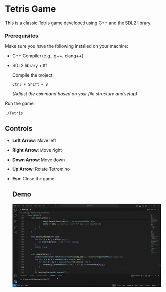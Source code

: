 # Tetris Game

This is a classic Tetris game developed using C++ and the SDL2 library.

### Prerequisites

Make sure you have the following installed on your machine:

- C++ Compiler (e.g., g++, clang++)
- SDL2 library + ttf

  Compile the project:
   ```
   Ctrl + Shift + B
   ```
   *(Adjust the command based on your file structure and setup)*

Run the game:
   ```bash
   ./Tetris
   ```

## Controls

- **Left Arrow**: Move left
- **Right Arrow**: Move right
- **Down Arrow**: Move down
- **Up Arrow**: Rotate Tetromino
- **Esc**: Close the game

  ## Demo
  ![image](https://raw.githubusercontent.com/AmirSinaRZ/Tetris/refs/heads/main/Recording%202024-11-05%20164044.gif)
